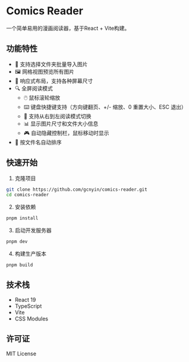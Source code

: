 # Comics Reader

一个简单易用的漫画阅读器，基于React + Vite构建。

## 功能特性

- 📁 支持选择文件夹批量导入图片
- 🖼️ 网格视图预览所有图片
- 📱 响应式布局，支持各种屏幕尺寸
- 🔍 全屏阅读模式
  - 🖱️ 鼠标滚轮缩放
  - ⌨️ 键盘快捷键支持（方向键翻页、+/- 缩放、0 重置大小、ESC 退出）
  - 🔄 支持从右到左阅读模式切换
  - 📊 显示图片尺寸和文件大小信息
  - 🎮 自动隐藏控制栏，鼠标移动时显示
- 🎯 按文件名自动排序

## 快速开始

1. 克隆项目
```bash
git clone https://github.com/gcnyin/comics-reader.git
cd comics-reader
```

2. 安装依赖
```bash
pnpm install
```

3. 启动开发服务器
```bash
pnpm dev
```

4. 构建生产版本
```bash
pnpm build
```

## 技术栈

- React 19
- TypeScript
- Vite
- CSS Modules

## 许可证

MIT License